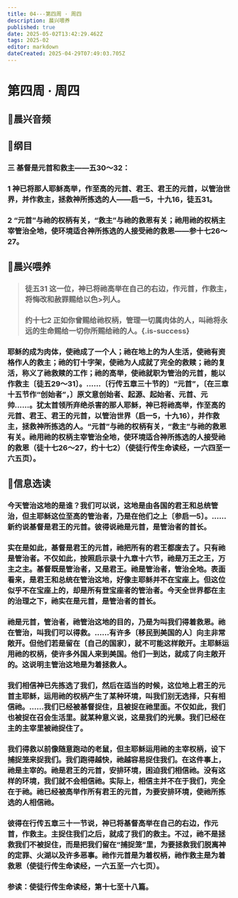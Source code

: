 ```yaml
---
title: 04---第四周 · 周四
description: 晨兴喂养
published: true
date: 2025-05-02T13:42:29.462Z
tags: 2025-02
editor: markdown
dateCreated: 2025-04-29T07:49:03.705Z
---
```


# 第四周 · 周四
## 🎵晨兴音频

## 📖纲目

### 三   基督是元首和救主——五30～32：

### 1   神已将那人耶稣高举，作至高的元首、君王、君王的元首，以管治世界，并作救主，拯救神所拣选的人——启一5，十九16，徒五31。

### 2   “元首”与祂的权柄有关，“救主”与祂的救恩有关；祂用祂的权柄主宰管治全地，使环境适合神所拣选的人接受祂的救恩——参十七26～27。

## 📖晨兴喂养

>### 徒五31    这一位，神已将祂高举在自己的右边，作元首，作救主，将悔改和赦罪赐给以色>列人。
>
>### 约十七2    正如你曾赐给祂权柄，管理一切属肉体的人，叫祂将永远的生命赐给一切你所赐给祂的人。{.is-success}

### 耶稣的成为肉体，使祂成了一个人；祂在地上的为人生活，使祂有资格作人的救主；祂的钉十字架，使祂为人成就了完全的救赎；祂的复活，称义了祂救赎的工作；祂的高举，使祂就职为管治的元首，能以作救主〔徒五29～31〕。……〔行传五章三十节的〕“元首”，〔在三章十五节作“创始者”，〕原文意创始者、起源、起始者、元首、元帅……。犹太首领所弃绝杀害的那人耶稣，神已将祂高举，作至高的元首、君王、君王的元首，以管治世界（启一5，十九16），并作救主，拯救神所拣选的人。“元首”与祂的权柄有关，“救主”与祂的救恩有关。祂用祂的权柄主宰管治全地，使环境适合神所拣选的人接受祂的救恩（徒十七26～27，约十七2）（使徒行传生命读经，一六四至一六五页）。

## 📖信息选读

### 今天管治这地的是谁？我们可以说，这地是由各国的君王和总统管治，但主耶稣这位至高的管治者，乃是在他们之上〔参启一5〕。……新约说基督是君王的元首。彼得说祂是元首，是管治者的首长。

### 实在是如此，基督是君王的元首，祂把所有的君王都废去了。只有祂是管治者。不仅如此，按照启示录十九章十六节，祂是万王之王，万主之主。基督既是管治者，又是君王。祂是管治者，管治全地。表面看来，是君王和总统在管治这地，好像主耶稣并不在宝座上。但这位似乎不在宝座上的，却是所有登宝座者的管治者。今天全世界都在主的治理之下，祂实在是元首，是管治者的首长。

### 祂是元首，管治者，祂管治这地的目的，乃是为叫我们得着救恩。祂在管治，叫我们可以得救。……有许多〔移民到美国的人〕向主非常敞开。但他们若是留在〔自己的国家〕，就不可能这样敞开。主耶稣运用祂的权柄，使许多外国人来到美国。他们一到达，就成了向主敞开的。这说明主管治这地是为着拯救人。

### 我们相信神已先拣选了我们，然后在适当的时候，这位地上君王的元首主耶稣，运用祂的权柄产生了某种环境，叫我们别无选择，只有相信祂。……我们已经被基督捉住，且被捉在祂里面。不仅如此，我们也被捉在召会生活里。就某种意义说，这是我们的光景。我们已经在主的主宰里被祂捉住了。

### 我们得救以前像随意跑动的老鼠，但主耶稣运用祂的主宰权柄，设下捕捉笼来捉我们。我们跑得越快，祂越容易捉住我们。在这件事上，祂是主宰的。祂是君王的元首，安排环境，困迫我们相信祂。没有这样的环境，我们就不会相信祂。实际上，相信主并不在于我们，完全在于祂。祂已经被高举作所有君王的元首，为要安排环境，使祂所拣选的人相信祂。

### 彼得在行传五章三十一节说，神已将基督高举在自己的右边，作元首，作救主。主捉住我们之后，就成了我们的救主。不过，祂不是拯救我们不被捉住，而是把我们留在“捕捉笼”里，为要拯救我们脱离神的定罪、火湖以及许多恶事。祂作元首是为着权柄，祂作救主是为着救恩（使徒行传生命读经，一六五至一六七页）。

### 参读：使徒行传生命读经，第十七至十八篇。
<!-- Google tag (gtag.js) -->
<script async src="https://www.googletagmanager.com/gtag/js?id=G-1P8709Z16T"></script>
<script>
  window.dataLayer = window.dataLayer || [];
  function gtag(){dataLayer.push(arguments);}
  gtag('js', new Date());

  gtag('config', 'G-1P8709Z16T');
</script>